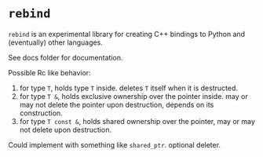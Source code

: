 # `rebind`

`rebind` is an experimental library for creating C++ bindings to Python and (eventually) other languages.

See docs folder for documentation.


Possible Rc like behavior:
1. for type `T`, holds type `T` inside. deletes `T` itself when it is destructed.
2. for type `T &`, holds exclusive ownership over the pointer inside. may or may not delete the pointer upon destruction, depends on its construction.
3. for type `T const &`, holds shared ownership over the pointer, may or may not delete upon destruction.

Could implement with something like `shared_ptr`. optional deleter.

